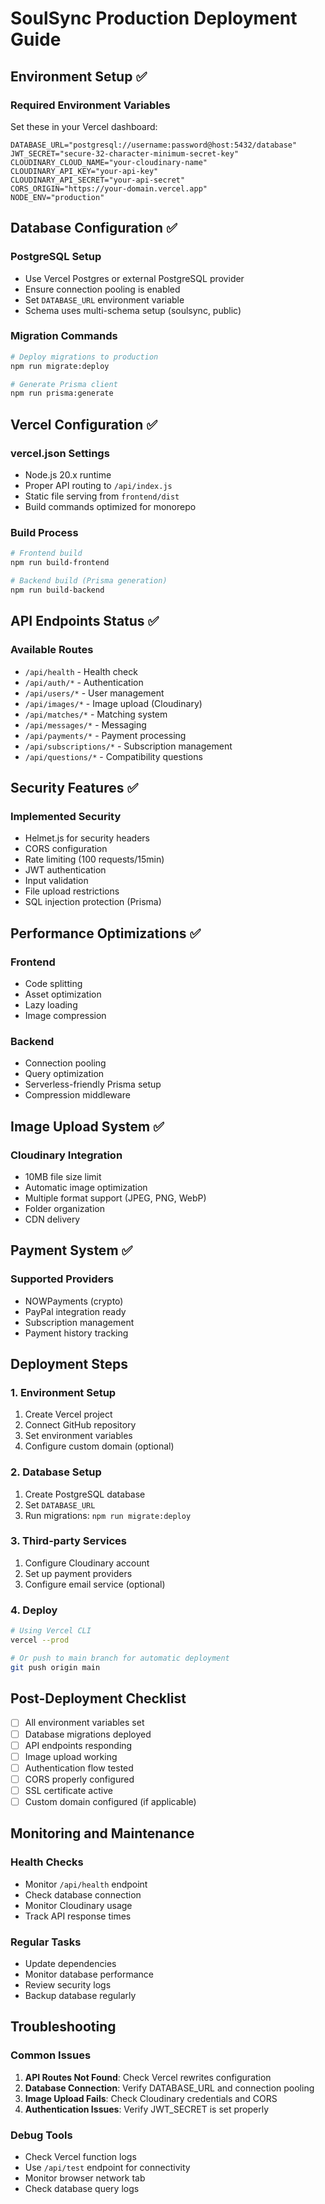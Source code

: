 # SoulSync Production Deployment Guide

## Environment Setup ✅

### Required Environment Variables
Set these in your Vercel dashboard:

```env
DATABASE_URL="postgresql://username:password@host:5432/database"
JWT_SECRET="secure-32-character-minimum-secret-key"
CLOUDINARY_CLOUD_NAME="your-cloudinary-name"
CLOUDINARY_API_KEY="your-api-key"
CLOUDINARY_API_SECRET="your-api-secret"
CORS_ORIGIN="https://your-domain.vercel.app"
NODE_ENV="production"
```

## Database Configuration ✅

### PostgreSQL Setup
- Use Vercel Postgres or external PostgreSQL provider
- Ensure connection pooling is enabled
- Set `DATABASE_URL` environment variable
- Schema uses multi-schema setup (soulsync, public)

### Migration Commands
```bash
# Deploy migrations to production
npm run migrate:deploy

# Generate Prisma client
npm run prisma:generate
```

## Vercel Configuration ✅

### vercel.json Settings
- Node.js 20.x runtime
- Proper API routing to `/api/index.js`
- Static file serving from `frontend/dist`
- Build commands optimized for monorepo

### Build Process
```bash
# Frontend build
npm run build-frontend

# Backend build (Prisma generation)
npm run build-backend
```

## API Endpoints Status ✅

### Available Routes
- `/api/health` - Health check
- `/api/auth/*` - Authentication
- `/api/users/*` - User management
- `/api/images/*` - Image upload (Cloudinary)
- `/api/matches/*` - Matching system
- `/api/messages/*` - Messaging
- `/api/payments/*` - Payment processing
- `/api/subscriptions/*` - Subscription management
- `/api/questions/*` - Compatibility questions

## Security Features ✅

### Implemented Security
- Helmet.js for security headers
- CORS configuration
- Rate limiting (100 requests/15min)
- JWT authentication
- Input validation
- File upload restrictions
- SQL injection protection (Prisma)

## Performance Optimizations ✅

### Frontend
- Code splitting
- Asset optimization
- Lazy loading
- Image compression

### Backend
- Connection pooling
- Query optimization
- Serverless-friendly Prisma setup
- Compression middleware

## Image Upload System ✅

### Cloudinary Integration
- 10MB file size limit
- Automatic image optimization
- Multiple format support (JPEG, PNG, WebP)
- Folder organization
- CDN delivery

## Payment System ✅

### Supported Providers
- NOWPayments (crypto)
- PayPal integration ready
- Subscription management
- Payment history tracking

## Deployment Steps

### 1. Environment Setup
1. Create Vercel project
2. Connect GitHub repository
3. Set environment variables
4. Configure custom domain (optional)

### 2. Database Setup
1. Create PostgreSQL database
2. Set `DATABASE_URL`
3. Run migrations: `npm run migrate:deploy`

### 3. Third-party Services
1. Configure Cloudinary account
2. Set up payment providers
3. Configure email service (optional)

### 4. Deploy
```bash
# Using Vercel CLI
vercel --prod

# Or push to main branch for automatic deployment
git push origin main
```

## Post-Deployment Checklist

- [ ] All environment variables set
- [ ] Database migrations deployed
- [ ] API endpoints responding
- [ ] Image upload working
- [ ] Authentication flow tested
- [ ] CORS properly configured
- [ ] SSL certificate active
- [ ] Custom domain configured (if applicable)

## Monitoring and Maintenance

### Health Checks
- Monitor `/api/health` endpoint
- Check database connection
- Monitor Cloudinary usage
- Track API response times

### Regular Tasks
- Update dependencies
- Monitor database performance
- Review security logs
- Backup database regularly

## Troubleshooting

### Common Issues
1. **API Routes Not Found**: Check Vercel rewrites configuration
2. **Database Connection**: Verify DATABASE_URL and connection pooling
3. **Image Upload Fails**: Check Cloudinary credentials and CORS
4. **Authentication Issues**: Verify JWT_SECRET is set properly

### Debug Tools
- Check Vercel function logs
- Use `/api/test` endpoint for connectivity
- Monitor browser network tab
- Check database query logs